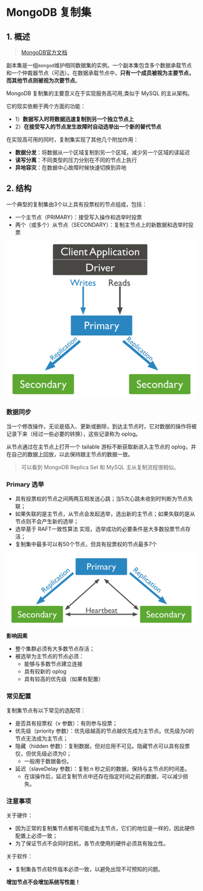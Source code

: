 # MongoDB 复制集

## 1. 概述

> [MongoDB官方文档](https://docs.mongodb.com/manual/replication/)

副本集是一组`mongod`维护相同数据集的实例。一个副本集包含多个数据承载节点和一个仲裁器节点（可选）。在数据承载节点中，**只有一个成员被视为主要节点，而其他节点则被视为次要节点**。

MongoDB 复制集的主要意义在于实现服务高可用,类似于 MySQL 的主从架构。

它的现实依赖于两个方面的功能：

* 1）**数据写入时将数据迅速复制到另一个独立节点上**
* 2）**在接受写入的节点发生故障时自动选举出一个新的替代节点**

在实现高可用的同时，复制集实现了其他几个附加作用：

* **数据分发**：将数据从一个区域复制到另一个区域，减少另一个区域的读延迟
* **读写分离**：不同类型的压力分别在不同的节点上执行
* **异地容灾**：在数据中心故障时候快速切换到异地



## 2. 结构

一个典型的复制集由3个以上具有投票权的节点组成，包括：

* 一个主节点（PRIMARY）：接受写入操作和选举时投票
* 两个（或多个）从节点（SECONDARY）：复制主节点上的新数据和选举时投票



![mongodb-replica-set][mongodb-replica-set]







### 数据同步

当一个修改操作，无论是插入、更新或删除，到达主节点时，它对数据的操作将被记录下来（经过一些必要的转换），这些记录称为 oplog。

从节点通过在主节点上打开一个 tailable 游标不断获取新进入主节点的 oplog，并在自己的数据上回放，以此保持跟主节点的数据一致。

> 可以看到 MongoDB Replica Set 和 MySQL 主从复制流程很相似。



### Primary 选举

* 具有投票权的节点之间两两互相发送心跳；当5次心跳未收到时判断为节点失联；
* 如果失联的是主节点，从节点会发起选举，选出新的主节点；如果失联的是从节点则不会产生新的选举；
* 选举基于 RAFT一致性算法 实现，选举成功的必要条件是大多数投票节点存活；
* 复制集中最多可以有50个节点，但具有投票权的节点最多7个



![replica-set-primary-with-two-secondaries][replica-set-primary-with-two-secondaries]



**影响因素**

* 整个集群必须有大多数节点存活；
* 被选举为主节点的节点必须：
  * 能够与多数节点建立连接
  * 具有较新的 oplog
  * 具有较高的优先级（如果有配置）



### 常见配置

复制集节点有以下常见的选配项：

* 是否具有投票权（v 参数）：有则参与投票；
* 优先级（priority 参数）：优先级越高的节点越优先成为主节点。优先级为0的节点无法成为主节点；
* 隐藏（hidden 参数）：复制数据，但对应用不可见。隐藏节点可以具有投票仅，但优先级必须为0； 
  * 一般用于数据备份。
* 延迟（slaveDelay 参数）：复制 n 秒之前的数据，保持与主节点的时间差。
  * 在误操作后，延迟复制节点中还存在指定时间之前的数据，可以减少损失。



### 注意事项

关于硬件：

* 因为正常的复制集节点都有可能成为主节点，它们的地位是一样的，因此硬件配置上必须一致；
* 为了保证节点不会同时宕机，各节点使用的硬件必须具有独立性。

关于软件：

* 复制集各节点软件版本必须一致，以避免出现不可预知的问题。

**增加节点不会增加系统写性能！**





[mongodb-replica-set]:assets/replica-set-read-write-operations-primary.svg
[replica-set-primary-with-two-secondaries]:assets/replica-set-primary-with-two-secondaries.svg